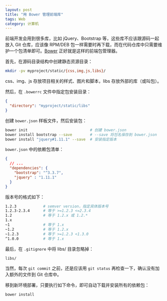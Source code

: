 ```yaml
---
layout: post
title: "用 Bower 管理前端库"
tags: Web
category: 计算机
---
```




前端开发会用到很多库，比如 jQuery、Bootstrap 等，这些库不应该跟源码一起放入 Git 仓库，应该像 RPM/DEB 包一样需要时再下载，而在代码仓库中只需要维护一个包清单即可。[Bower](https://bower.io/) 正好就是这样的前端包管理器。



首先，在源码目录结构中创建静态资源目录：

```sh
mkdir -pv myproject/static/{css,img,js,libs}/
```

css、img、js 存放项目相关的样式、图片和脚本，libs 存放外部的库（或叫包）。



然后，在 `.bowerrc` 文件中指定包安装目录：

```json
{
  "directory": "myproject/static/libs"
}
```



创建 `bower.json` 样板文件，然后安装包：

```sh
bower init                            # 创建 bower.json
bower install bootstrap --save        # --save 将包名保存到 bower.json
bower install "jquery#1.11.1" --save  # 安装指定版本
```



`bower.json` 中的依赖包清单：

```json
{  
  // ...
  "dependencies": {
    "bootstrap": "^3.3.7",
    "jquery" : "1.11.1"
  }
}
```



版本号的格式如下：

```sh
1.2.3            # semver version，指定具体版本号
1.2.3-2.3.4      # 等于 >=1.2.3 <=2.3.4
1.2              # 等于 1.2.x 或 1.2.*
1.x
~1               # 等于 1.x
~1.2             # 等于 1.2.x
~1.2.3           # 等于 >=1.2.3 <1.3.0
^1.0.0           # 等于 1.x
```



最后，在  `.gitignore` 中将 libs/ 目录忽略掉：

```
libs/
```



当然，每次 `git commit` 之前，还是应该用 `git status` 再检查一下，确认没有加入额外的文件到 Git 仓库中。



移到新环境部署，只要执行如下命令，即可自动下载并安装所有的依赖包：

```sh
bower install
```

